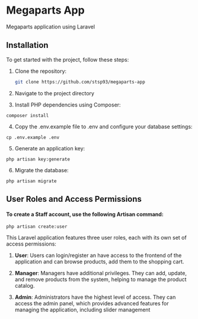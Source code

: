 # Megaparts App

Megaparts application using Laravel

## Installation

To get started with the project, follow these steps:

1. Clone the repository:

    ```bash
    git clone https://github.com/stsp93/megaparts-app
    ```


2. Navigate to the project directory

3. Install PHP dependencies using Composer:

```
composer install
```

4. Copy the .env.example file to .env and configure your database settings:

```
cp .env.example .env
```

5. Generate an application key:

```
php artisan key:generate
```

6. Migrate the database:

```
php artisan migrate
```


## User Roles and Access Permissions

#### To create a Staff account, use the following Artisan command:

``` 
php artisan create:user
```

This Laravel application features three user roles, each with its own set of access permissions:

1. **User**: Users can login/register an have access to the frontend of the application and can browse products, add them to the shopping cart.

2. **Manager**: Managers have additional privileges. They can add, update, and remove products from the system, helping to manage the product catalog.

3. **Admin**: Administrators have the highest level of access. They can access the admin panel, which provides advanced features for managing the application, including slider management




